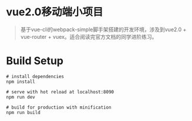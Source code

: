# vue2.0移动端小项目

> 基于vue-cli的webpack-simple脚手架搭建的开发环境，涉及到vue2.0 + vue-router + vuex。适合阅读完官方文档的同学进阶练习。

# Build Setup

```
# install dependencies
npm install

# serve with hot reload at localhost:8090
npm run dev

# build for production with minification
npm run build
```
